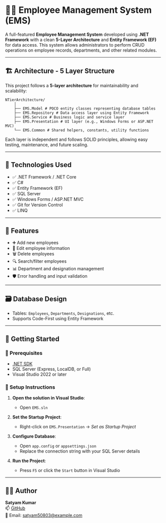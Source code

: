 # 👨‍💼 Employee Management System (EMS)

A full-featured **Employee Management System** developed using **.NET Framework** with a clean **5-Layer Architecture** and **Entity Framework (EF)** for data access. This system allows administrators to perform CRUD operations on employee records, departments, and other related modules.

---

## 🏗️ Architecture - 5 Layer Structure

This project follows a **5-layer architecture** for maintainability and scalability:


    NTierArchitecture/  
        │
        ├── EMS.Model # POCO entity classes representing database tables
        ├── EMS.Repository # Data access layer using Entity Framework
        ├── EMS.Service # Business logic and service layer  
        ├── EMS.Presentation # UI layer (e.g., Windows Forms or ASP.NET MVC)
        └── EMS.Common # Shared helpers, constants, utility functions


Each layer is independent and follows SOLID principles, allowing easy testing, maintenance, and future scaling.

---

## 🔧 Technologies Used

- ✅ .NET Framework / .NET Core
- ✅ C#
- ✅ Entity Framework (EF)
- ✅ SQL Server
- ✅ Windows Forms / ASP.NET MVC
- ✅ Git for Version Control
- ✅ LINQ

---

## 🧩 Features

- ➕ Add new employees
- 📝 Edit employee information
- 🗑️ Delete employees
- 🔍 Search/filter employees
- 📊 Department and designation management
- 🛡️ Error handling and input validation

---

## 🗃️ Database Design

- Tables: `Employees`, `Departments`, `Designations`, etc.
- Supports Code-First using Entity Framework

---

## 🚀 Getting Started

### 📌 Prerequisites

- [.NET SDK](https://dotnet.microsoft.com/en-us/download)
- SQL Server (Express, LocalDB, or Full)
- Visual Studio 2022 or later

### 🔧 Setup Instructions

1. **Open the solution in Visual Studio**:
   - Open `EMS.sln`

2. **Set the Startup Project**:
   - Right-click on `EMS.Presentation` → _Set as Startup Project_

3. **Configure Database**:
   - Open `app.config` or `appsettings.json`
   - Replace the connection string with your SQL Server details

4. **Run the Project**:
   - Press `F5` or click the `Start` button in Visual Studio
---

## 🙋‍♂️ Author

**Satyam Kumar**  
📫 [GitHub](https://github.com/SatyamKr2002)  
📧 Email: satyam50803@example.com
